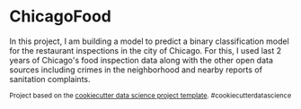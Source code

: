 ChicagoFood
==============================

In this project, I am building a model to predict a binary classification model for the restaurant inspections in the city of Chicago. For this, I used last 2 years of Chicago's food inspection data along with the other open data sources including crimes in the neighborhood and nearby reports of sanitation complaints. 

<p><small>Project based on the <a target="_blank" href="https://drivendata.github.io/cookiecutter-data-science/">cookiecutter data science project template</a>. #cookiecutterdatascience</small></p>
